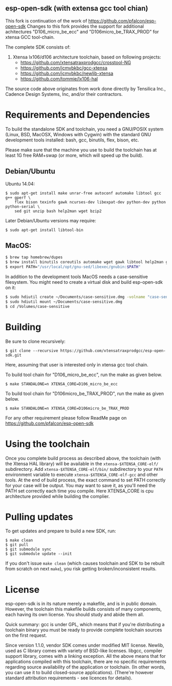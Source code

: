 esp-open-sdk (with extensa gcc tool chian)
------------
This fork is continuation of the work of https://github.com/pfalcon/esp-open-sdk
Changes to this fork provides the support for additional achitectures "D106_micro_be_ecc" and "D106micro_be_TRAX_PROD" for xtensa GCC tool-chain. 

The complete SDK consists of:

1. Xtensa lx106/d106 architecture toolchain, based on
   following projects:
    * https://github.com/xtensatraxprodgcc/crosstool-NG
    * https://github.com/jcmvbkbc/gcc-xtensa
    * https://github.com/jcmvbkbc/newlib-xtensa
    * https://github.com/tommie/lx106-hal

The source code above originates from work done directly by Tensilica Inc.,
Cadence Design Systems, Inc, and/or their contractors.

Requirements and Dependencies
=============================

To build the standalone SDK and toolchain, you need a GNU/POSIX system
(Linux, BSD, MacOSX, Windows with Cygwin) with the standard GNU development
tools installed: bash, gcc, binutils, flex, bison, etc.

Please make sure that the machine you use to build the toolchain has at least
1G free RAM+swap (or more, which will speed up the build).

## Debian/Ubuntu

Ubuntu 14.04:
```
$ sudo apt-get install make unrar-free autoconf automake libtool gcc g++ gperf \
    flex bison texinfo gawk ncurses-dev libexpat-dev python-dev python python-serial \
    sed git unzip bash help2man wget bzip2
```

Later Debian/Ubuntu versions may require:
```
$ sudo apt-get install libtool-bin
```

## MacOS:
```bash
$ brew tap homebrew/dupes
$ brew install binutils coreutils automake wget gawk libtool help2man gperf gnu-sed --with-default-names grep
$ export PATH="/usr/local/opt/gnu-sed/libexec/gnubin:$PATH"
```

In addition to the development tools MacOS needs a case-sensitive filesystem.
You might need to create a virtual disk and build esp-open-sdk on it:
```bash
$ sudo hdiutil create ~/Documents/case-sensitive.dmg -volname "case-sensitive" -size 10g -fs "Case-sensitive HFS+"
$ sudo hdiutil mount ~/Documents/case-sensitive.dmg
$ cd /Volumes/case-sensitive
```

Building
========

Be sure to clone recursively:

```
$ git clone --recursive https://github.com/xtensatraxprodgcc/esp-open-sdk.git
```

Here, assuming that user is interested only in xtensa gcc tool chain. 

To build tool chain for "D106_micro_be_ecc", run the make as given below.
```
$ make STANDALONE=n XTENSA_CORE=D106_micro_be_ecc
```

To build tool chain for "D106micro_be_TRAX_PROD", run the make as given below.
```
$ make STANDALONE=n XTENSA_CORE=D106micro_be_TRAX_PROD
```
For any other requirement please follow ReadMe page on https://github.com/pfalcon/esp-open-sdk

Using the toolchain
===================

Once you complete build process as described above, the toolchain (with
the Xtensa HAL library) will be available in the `xtensa-$XTENSA_CORE-elf/`
subdirectory. Add `xtensa-$XTENSA_CORE-elf/bin/` subdirectory to your `PATH`
environment variable to execute `xtensa-$XTENSA_CORE-elf-gcc` and other tools.
At the end of build process, the exact command to set PATH correctly
for your case will be output. You may want to save it, as you'll need
the PATH set correctly each time you compile. Here XTENSA_CORE is cpu architecture 
provided while building the complier.


Pulling updates
===============
To get updates and prepare to build a new SDK, run:

```
$ make clean
$ git pull
$ git submodule sync
$ git submodule update --init
```

If you don't issue `make clean` (which causes toolchain and SDK to be
rebuilt from scratch on next `make`), you risk getting broken/inconsistent
results.

License
=======

esp-open-sdk is in its nature merely a makefile, and is in public domain.
However, the toolchain this makefile builds consists of many components,
each having its own license. You should study and abide them all.

Quick summary: gcc is under GPL, which means that if you're distributing
a toolchain binary you must be ready to provide complete toolchain sources
on the first request.

Since version 1.1.0, vendor SDK comes under modified MIT license. Newlib,
used as C library comes with variety of BSD-like licenses. libgcc, compiler
support library, comes with a linking exception. All the above means that
for applications compiled with this toolchain, there are no specific
requirements regarding source availability of the application or toolchain.
(In other words, you can use it to build closed-source applications).
(There're however standard attribution requirements - see licences for
details).
